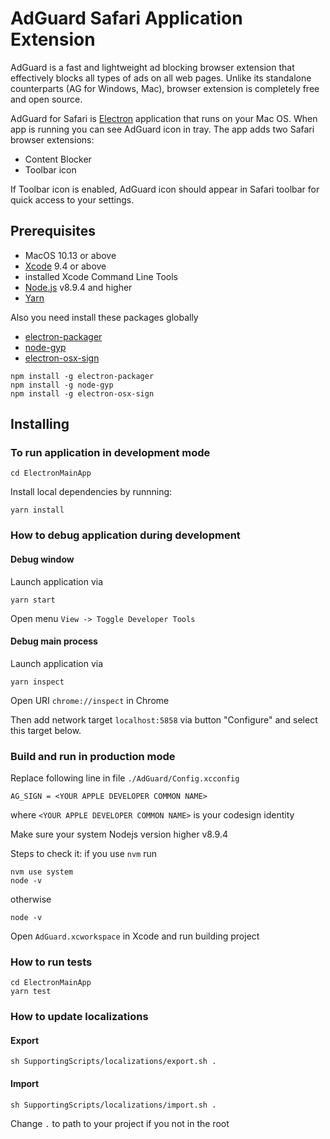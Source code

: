 # AdGuard Safari Application Extension

AdGuard is a fast and lightweight ad blocking browser extension that effectively blocks all types of ads on all web pages. Unlike its standalone counterparts (AG for Windows, Mac), browser extension is completely free and open source.

AdGuard for Safari is [Electron](https://electronjs.org/) application that runs on your Mac OS. 
When app is running you can see AdGuard icon in tray.
The app adds two Safari browser extensions:
- Content Blocker
- Toolbar icon

If Toolbar icon is enabled, AdGuard icon should appear in Safari toolbar for quick access to your settings.


## Prerequisites

- MacOS 10.13 or above
- [Xcode](https://developer.apple.com/xcode/) 9.4 or above
- installed Xcode Command Line Tools
- [Node.js](https://nodejs.org/) v8.9.4 and higher
- [Yarn](https://yarnpkg.com/lang/en/)


Also you need install these packages globally

- [electron-packager](https://github.com/electron-userland/electron-packager)
- [node-gyp](https://github.com/nodejs/node-gyp)
- [electron-osx-sign](https://www.npmjs.com/package/electron-osx-sign)

```
npm install -g electron-packager 
npm install -g node-gyp 
npm install -g electron-osx-sign
```


## Installing 

### To run application in development mode 

```
cd ElectronMainApp
```

Install local dependencies by runnning:

```
yarn install
```

### How to debug application during development

#### Debug window

Launch application via 
```
yarn start
```
Open menu `View -> Toggle Developer Tools`

#### Debug main process

Launch application via 
```
yarn inspect
```
Open URI `chrome://inspect` in Chrome

Then add network target `localhost:5858` via button "Configure" and select this target below.

### Build and run in production mode

Replace following line in file `./AdGuard/Config.xcconfig`
```
AG_SIGN = <YOUR APPLE DEVELOPER COMMON NAME>
```
where `<YOUR APPLE DEVELOPER COMMON NAME>` is your codesign identity

Make sure your system Nodejs version higher v8.9.4

Steps to check it:
if you use `nvm` run 
```
nvm use system
node -v
```
otherwise 
```
node -v
```

Open `AdGuard.xcworkspace` in Xcode and run building project


### How to run tests
```
cd ElectronMainApp
yarn test
```


### How to update localizations

#### Export
```
sh SupportingScripts/localizations/export.sh .
```
#### Import 
```
sh SupportingScripts/localizations/import.sh .
```

Change `.` to path to your project if you not in the root